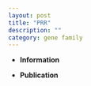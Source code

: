 ```yaml
---
layout: post
title: "PRR"
description: ""
category: gene family
---
```


* **Information**  

* **Publication**  


